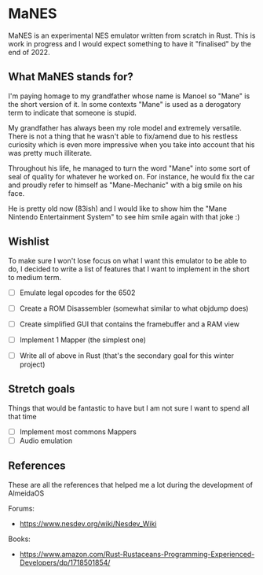 # MaNES
MaNES is an experimental NES emulator written from scratch in Rust. This is work in progress and I would expect something to have it "finalised" by the end of 2022.

## What MaNES stands for?
I'm paying homage to my grandfather whose name is Manoel so "Mane" is the short version of it. In some contexts "Mane" is used as a derogatory term to indicate that someone is stupid. 

My grandfather has always been my role model and extremely versatile. There is not a thing that he wasn't able to fix/amend due to his restless curiosity which is even more impressive when you take into account that his was pretty much illiterate. 

Throughout his life, he managed to turn the word "Mane" into some sort of seal of quality for whatever he worked on. For instance, he would fix the car and proudly refer to himself as "Mane-Mechanic" with a big smile on his face.

He is pretty old now (83ish) and I would like to show him the "Mane Nintendo Entertainment System" to see him smile again with that joke :)

## Wishlist
To make sure I won't lose focus on what I want this emulator to be able to do, I decided to write a list of features
that I want to implement in the short to medium term.

- [ ] Emulate legal opcodes for the 6502
- [ ] Create a ROM Disassembler (somewhat similar to what objdump does)
- [ ] Create simplified GUI that contains the framebuffer and a RAM view
- [ ] Implement 1 Mapper (the simplest one) 
- [ ] Write all of above in Rust (that's the secondary goal for this winter project)


## Stretch goals
Things that would be fantastic to have but I am not sure I want to spend all that time

- [ ] Implement most commons Mappers
- [ ] Audio emulation

## References
These are all the references that helped me a lot during the development of AlmeidaOS

Forums:
- https://www.nesdev.org/wiki/Nesdev_Wiki

Books:
- https://www.amazon.com/Rust-Rustaceans-Programming-Experienced-Developers/dp/1718501854/ 



